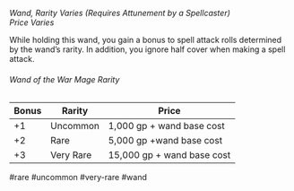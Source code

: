 *Wand, Rarity Varies (Requires Attunement by a Spellcaster)*  
*Price Varies*

While holding this wand, you gain a bonus to spell attack rolls determined by the wand’s rarity. In addition, you ignore half cover when making a spell attack.
###### Wand of the War Mage Rarity
| Bonus | Rarity | Price |
| ----- | ------ | ----- |
| +1 | Uncommon | 1,000 gp + wand base cost |
| +2 | Rare | 5,000 gp +wand base cost |
| +3 | Very Rare | 15,000 gp + wand base cost |

#rare #uncommon #very-rare #wand
